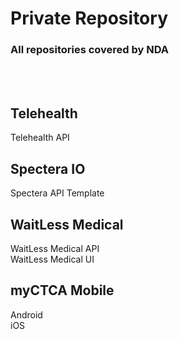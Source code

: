 # Private Repository
### All repositories covered by NDA
<br/>
<br/>

## Telehealth
Telehealth API
<p/>

## Spectera IO
Spectera API Template
<p />

## WaitLess Medical
WaitLess Medical API<br/>
WaitLess Medical UI
<p />

## myCTCA Mobile
Android <br/>
iOS
<p />

